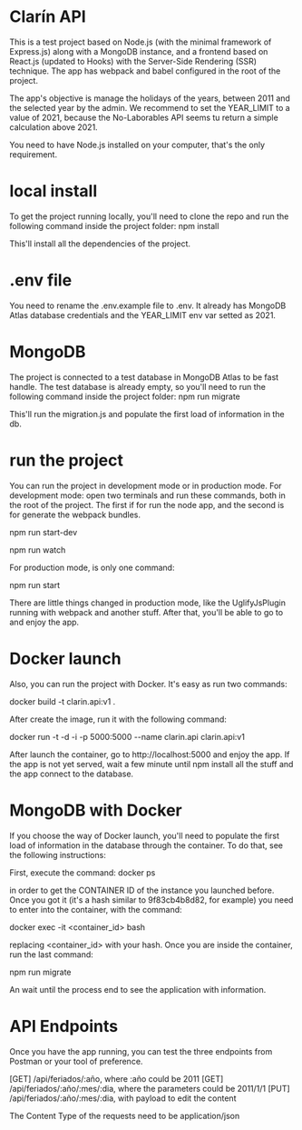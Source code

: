 # Clarín API
This is a test project based on Node.js (with the minimal framework of Express.js) along with a MongoDB instance, and a frontend based on React.js (updated to Hooks) with the Server-Side Rendering (SSR) technique.
The app has webpack and babel configured in the root of the project.

The app's objective is manage the holidays of the years, between 2011 and the selected year by the admin. We recommend to set the YEAR_LIMIT to a value of 2021, because the No-Laborables API seems tu return a simple calculation above 2021.

You need to have Node.js installed on your computer, that's the only requirement. 

# local install
To get the project running locally, you'll need to clone the repo and run the following command inside the project folder: npm install

This'll install all the dependencies of the project.

# .env file
You need to rename the .env.example file to .env. It already has MongoDB Atlas database credentials and the YEAR_LIMIT env var setted as 2021.

# MongoDB 
The project is connected to a test database in MongoDB Atlas to be fast handle. The test database is already empty, so you'll need to run the following command inside the project folder: npm run migrate

This'll run the migration.js and populate the first load of information in the db.

# run the project
You can run the project in development mode or in production mode.
For development mode: open two terminals and run these commands, both in the root of the project. The first if for run the node app, and the second is for generate the webpack bundles.


npm run start-dev

npm run watch


For production mode, is only one command:


npm run start

There are little things changed in production mode, like the UglifyJsPlugin running with webpack and another stuff.
After that, you'll be able to go to and enjoy the app.

# Docker launch
Also, you can run the project with Docker. It's easy as run two commands:

docker build -t clarin.api:v1 .

After create the image, run it with the following command:

docker run -t -d -i -p 5000:5000 --name clarin.api clarin.api:v1

After launch the container, go to http://localhost:5000 and enjoy the app. If the app is not yet served, wait a few minute until npm install all the stuff and the app connect to the database.

# MongoDB with Docker
If you choose the way of Docker launch, you'll need to populate the first load of information in the database through the container. To do that, see the following instructions:

First, execute the command: docker ps

in order to get the CONTAINER ID of the instance you launched before.
Once you got it (it's a hash similar to 9f83cb4b8d82, for example) you need to enter into the container, with the command: 

docker exec -it <container_id> bash

replacing <container_id> with your hash.
Once you are inside the container, run the last command: 

npm run migrate

An wait until the process end to see the application with information.

# API Endpoints
Once you have the app running, you can test the three endpoints from Postman or your tool of preference.

[GET] /api/feriados/:año, where :año could be 2011
[GET] /api/feriados/:año/:mes/:dia, where the parameters could be 2011/1/1
[PUT] /api/feriados/:año/:mes/:dia, with payload to edit the content

The Content Type of the requests need to be application/json

